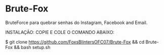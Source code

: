 # Brute-Fox
BruteForce para quebrar senhas do Instagram, Facebook and Email.

INSTALAÇÃO: COPIE E COLE O COMANDO ABAIXO: 

$ git clone https://github.com/FoxsBlintersOFC07/Brute-Fox && cd Brute-Fox && bash setup.sh
